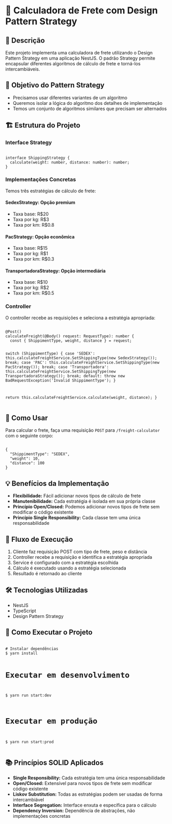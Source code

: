 <h1>🚀 Calculadora de Frete com Design Pattern Strategy</h1>

<h2>📝 Descrição</h2>
<p>Este projeto implementa uma calculadora de frete utilizando o Design Pattern Strategy em uma aplicação NestJS. O padrão Strategy permite encapsular diferentes algoritmos de cálculo de frete e torná-los intercambiáveis.</p>

<h2>🎯 Objetivo do Pattern Strategy</h2>
<ul>
  <li>Precisamos usar diferentes variantes de um algoritmo</li>
  <li>Queremos isolar a lógica do algoritmo dos detalhes de implementação</li>
  <li>Temos um conjunto de algoritmos similares que precisam ser alternados</li>
</ul>

<h2>🏗️ Estrutura do Projeto</h2>

<h3>Interface Strategy</h3>
<pre><code class="language-typescript">
interface ShippingStrategy {
  calculate(weight: number, distance: number): number;
}
</code></pre>

<h3>Implementações Concretas</h3>
<p>Temos três estratégias de cálculo de frete:</p>

<h4>SedexStrategy: Opção premium</h4>
<ul>
  <li>Taxa base: R$20</li>
  <li>Taxa por kg: R$3</li>
  <li>Taxa por km: R$0.8</li>
</ul>

<h4>PacStrategy: Opção econômica</h4>
<ul>
  <li>Taxa base: R$15</li>
  <li>Taxa por kg: R$1</li>
  <li>Taxa por km: R$0.3</li>
</ul>

<h4>TransportadoraStrategy: Opção intermediária</h4>
<ul>
  <li>Taxa base: R$10</li>
  <li>Taxa por kg: R$2</li>
  <li>Taxa por km: R$0.5</li>
</ul>

<h3>Controller</h3>
<p>O controller recebe as requisições e seleciona a estratégia apropriada:</p>
<pre><code class="language-typescript">
@Post()
calculateFreight(@Body() request: RequestType): number {
  const { ShippimentType, weight, distance } = request;

  switch (ShippimentType) {
    case 'SEDEX':
      this.calculateFreightService.SetShippingType(new SedexStrategy());
      break;
    case 'PAC':
      this.calculateFreightService.SetShippingType(new PacStrategy());
      break;
    case 'Transportadora':
      this.calculateFreightService.SetShippingType(new TransportadoraStrategy());
      break;
    default:
      throw new BadRequestException('Invalid ShippimentType');
  }

  return this.calculateFreightService.calculate(weight, distance);
}
</code></pre>

<h2>🚀 Como Usar</h2>
<p>Para calcular o frete, faça uma requisição <code>POST</code> para <code>/freight-calculator</code> com o seguinte corpo:</p>
<pre><code class="language-json">
{
  "ShippimentType": "SEDEX",
  "weight": 10,
  "distance": 100
}
</code></pre>

<h2>💡 Benefícios da Implementação</h2>
<ul>
  <li><strong>Flexibilidade:</strong> Fácil adicionar novos tipos de cálculo de frete</li>
  <li><strong>Manutenibilidade:</strong> Cada estratégia é isolada em sua própria classe</li>
  <li><strong>Princípio Open/Closed:</strong> Podemos adicionar novos tipos de frete sem modificar o código existente</li>
  <li><strong>Princípio Single Responsibility:</strong> Cada classe tem uma única responsabilidade</li>
</ul>

<h2>🔄 Fluxo de Execução</h2>
<ol>
  <li>Cliente faz requisição POST com tipo de frete, peso e distância</li>
  <li>Controller recebe a requisição e identifica a estratégia apropriada</li>
  <li>Service é configurado com a estratégia escolhida</li>
  <li>Cálculo é executado usando a estratégia selecionada</li>
  <li>Resultado é retornado ao cliente</li>
</ol>

<h2>🛠️ Tecnologias Utilizadas</h2>
<ul>
  <li>NestJS</li>
  <li>TypeScript</li>
  <li>Design Pattern Strategy</li>
</ul>

<h2>🚀 Como Executar o Projeto</h2>
<pre><code class="language-bash">
# Instalar dependências
$ yarn install

# Executar em desenvolvimento
$ yarn run start:dev

# Executar em produção
$ yarn run start:prod
</code></pre>

<h2>📚 Princípios SOLID Aplicados</h2>
<ul>
  <li><strong>Single Responsibility:</strong> Cada estratégia tem uma única responsabilidade</li>
  <li><strong>Open/Closed:</strong> Extensível para novos tipos de frete sem modificar código existente</li>
  <li><strong>Liskov Substitution:</strong> Todas as estratégias podem ser usadas de forma intercambiável</li>
  <li><strong>Interface Segregation:</strong> Interface enxuta e específica para o cálculo</li>
  <li><strong>Dependency Inversion:</strong> Dependência de abstrações, não implementações concretas</li>
</ul>
